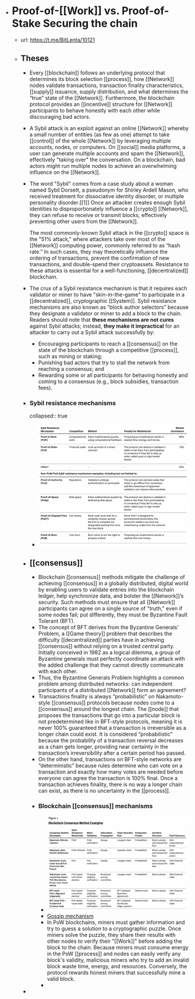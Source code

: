 - # Proof-of-[[Work]] vs. Proof-of-Stake Securing the chain
	- url: https://t.me/BitLenta/10121
	- ## Theses
		- Every [[blockchain]] follows an underlying protocol that determines its block selection [[process]], how [[Network]] nodes validate transactions, transaction finality characteristics, [[supply]] issuance, supply distribution, and what determines the “true” state of the [[Network]]. Furthermore, the blockchain protocol provides an [[incentive]] structure for [[Network]] participants to behave honestly with each other while discouraging bad actors.
		- A Sybil attack is an exploit against an online [[Network]] whereby a small number of entities (as few as one) attempt to take [[control]] of the whole [[Network]] by leveraging multiple accounts, nodes, or computers. On [[social]] media platforms, a user can generate multiple accounts and spam the [[Network]], effectively "taking over" the conversation. On a blockchain, bad actors might run multiple nodes to achieve an overwhelming influence on the [[Network]].
		- The word "Sybil" comes from a case study about a woman named Sybil Dorsett, a pseudonym for Shirley Ardell Mason, who received treatment for dissociative identity disorder, or multiple personality disorder.[[1]] Once an attacker creates enough Sybil identities to disproportionately influence a [[crypto]] [[Network]], they can refuse to receive or transmit blocks, effectively preventing other users from the [[Network]].
		  
		  The most commonly-known Sybil attack in the [[crypto]] space is the "51% attack," where attackers take over most of the [[Network]] computing power, commonly referred to as “hash rate.” In such cases, they may theoretically influence the ordering of transactions, prevent the confirmation of new transactions, and double-spend their cryptoassets. Resistance to these attacks is essential for a well-functioning, [[decentralized]] blockchain.
		- The crux of a Sybil resistance mechanism is that it requires each validator or miner to have "skin-in-the-game" to participate in a [[decentralized]], cryptographic [[System]]. Sybil resistance mechanisms are also known as “block author selectors” because they designate a validator or miner to add a block to the chain. Readers should note that **these mechanisms are not cures** against Sybil attacks; instead, **they make it impractical** for an attacker to carry out a Sybil attack successfully by:
			- Encouraging participants to reach a [[consensus]] on the state of the blockchain through a competitive [[process]], such as mining or staking;
			- Punishing bad actors that try to stall the network from reaching a consensus; and
			- Rewarding some or all participants for behaving honestly and coming to a consensus (e.g., block subsidies, transaction fees).
		- ### Sybil resistance mechanisms
		  collapsed:: true
			- ![image.png](../assets/image_1661249439914_0.png)
		- ## [[consensus]]
			- Blockchain [[consensus]] methods mitigate the challenge of achieving [[consensus]] in a globally distributed, digital world by enabling users to validate entries into the blockchain ledger, help synchronize data, and bolster the [[Network]]’s security. Such methods must ensure that all [[Network]] participants can agree on a single source of "truth," even if some nodes fail; put differently, they must be Byzantine Fault Tolerant (BFT).
			- The concept of BFT derives from the Byzantine Generals' Problem, a [[Game theory]] problem that describes the difficulty [[decentralized]] parties have in achieving [[consensus]] without relying on a trusted central party. Initially conceived in 1982 as a logical dilemma, a group of Byzantine generals must perfectly coordinate an attack with the added challenge that they cannot directly communicate with each other.
			- Thus, the Byzantine Generals Problem highlights a common problem among distributed networks: can independent participants of a distributed [[Network]] form an agreement?
			- Transactions finality is always “probabilistic” on Nakamoto-style [[consensus]] protocols because nodes come to a [[consensus]] around the longest chain. The [[node]] that proposes the transactions that go into a particular block is not predetermined like in BFT-style protocols, meaning it is never 100% guaranteed that a transaction is irreversible as a longer chain could exist. It is considered “probabilistic” because the probability of a transaction reversal decreases as a chain gets longer, providing near certainty in the transaction’s irreversibility after a certain period has passed.
			- On the other hand, transactions on BFT-style networks are “deterministic” because rules determine who can vote on a transaction and exactly how many votes are needed before everyone can agree the transaction is 100% final. Once a transaction achieves finality, there is no way a longer chain can exist, as there is no uncertainty in the [[process]].
			- ### Blockchain [[consensus]] mechanisms
				- ![image.png](../assets/image_1661264654450_0.png)
				- [Gossip mechanism](https://en.wikipedia.org/wiki/Gossip_protocol)
				- In PoW blockchains, miners must gather information and try to guess a solution to a cryptographic puzzle. Once miners solve the puzzle, they share their results with other nodes to verify their "[[Work]]" before adding the block to the chain. Because miners must consume energy in the PoW [[process]] and nodes can easily verify any block's validity, malicious miners who try to add an invalid block waste time, energy, and resources. Conversely, the protocol rewards honest miners that successfully mine a valid block.
				-
		-